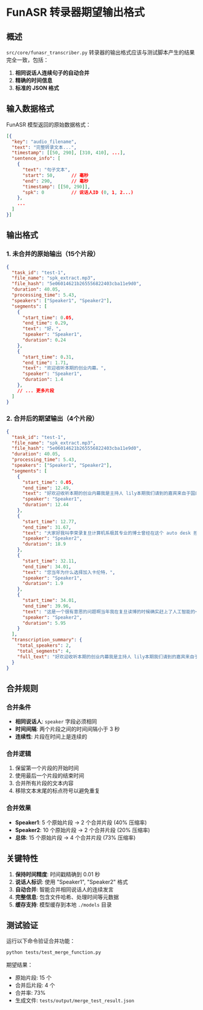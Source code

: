 # FunASR 转录器期望输出格式

## 概述

`src/core/funasr_transcriber.py` 转录器的输出格式应该与测试脚本产生的结果完全一致，包括：

1. **相同说话人连续句子的自动合并**
2. **精确的时间信息**
3. **标准的 JSON 格式**

## 输入数据格式

FunASR 模型返回的原始数据格式：

```json
[{
  "key": "audio_filename",
  "text": "完整转录文本...",
  "timestamp": [[50, 290], [310, 410], ...],
  "sentence_info": [
    {
      "text": "句子文本",
      "start": 50,      // 毫秒
      "end": 290,       // 毫秒
      "timestamp": [[50, 290]],
      "spk": 0          // 说话人ID (0, 1, 2...)
    },
    ...
  ]
}]
```

## 输出格式

### 1. 未合并的原始输出（15个片段）

```json
{
  "task_id": "test-1",
  "file_name": "spk_extract.mp3",
  "file_hash": "5e06014621b265556822403cba11e9d0",
  "duration": 40.05,
  "processing_time": 5.43,
  "speakers": ["Speaker1", "Speaker2"],
  "segments": [
    {
      "start_time": 0.05,
      "end_time": 0.29,
      "text": "好，",
      "speaker": "Speaker1",
      "duration": 0.24
    },
    {
      "start_time": 0.31,
      "end_time": 1.71,
      "text": "欢迎收听本期的创业内幕。",
      "speaker": "Speaker1",
      "duration": 1.4
    },
    // ... 更多片段
  ]
}
```

### 2. 合并后的期望输出（4个片段）

```json
{
  "task_id": "test-1",
  "file_name": "spk_extract.mp3",
  "file_hash": "5e06014621b265556822403cba11e9d0",
  "duration": 40.05,
  "processing_time": 5.43,
  "speakers": ["Speaker1", "Speaker2"],
  "segments": [
    {
      "start_time": 0.05,
      "end_time": 12.49,
      "text": "好欢迎收听本期的创业内幕我是主持人 lily本期我们请到的嘉宾来自于国内首家自主研发云 CAD 公司卡伦特的技术合伙人李荣璐 lif 李总跟大家打个招呼吧。",
      "speaker": "Speaker1",
      "duration": 12.44
    },
    {
      "start_time": 12.77,
      "end_time": 31.67,
      "text": "大家好我叫李荣录复旦计算机系极其专业的博士曾经在这个 auto desk 担任首位的华人首席工程师也在这个 SAP blackboard 等这些公司呢担任首席架程师然后呢也有将近二十年的软件开发和管理经验嗯，",
      "speaker": "Speaker2",
      "duration": 18.9
    },
    {
      "start_time": 32.11,
      "end_time": 34.01,
      "text": "您当年为什么选择加入卡伦特，",
      "speaker": "Speaker1",
      "duration": 1.9
    },
    {
      "start_time": 34.01,
      "end_time": 39.96,
      "text": "这是一个很有意思的问题啊当年我在复旦读博的时候确实赶上了人工智能的一个，",
      "speaker": "Speaker2",
      "duration": 5.95
    }
  ],
  "transcription_summary": {
    "total_speakers": 2,
    "total_segments": 4,
    "full_text": "好欢迎收听本期的创业内幕我是主持人 lily本期我们请到的嘉宾来自于国内首家自主研发云 CAD 公司卡伦特的技术合伙人李荣璐 lif 李总跟大家打个招呼吧。 大家好我叫李荣录复旦计算机系极其专业的博士曾经在这个 auto desk 担任首位的华人首席工程师也在这个 SAP blackboard 等这些公司呢担任首席架程师然后呢也有将近二十年的软件开发和管理经验嗯， 您当年为什么选择加入卡伦特， 这是一个很有意思的问题啊当年我在复旦读博的时候确实赶上了人工智能的一个，"
  }
}
```

## 合并规则

### 合并条件
- **相同说话人**: `speaker` 字段必须相同
- **时间间隔**: 两个片段之间的时间间隔小于 3 秒
- **连续性**: 片段在时间上是连续的

### 合并逻辑
1. 保留第一个片段的开始时间
2. 使用最后一个片段的结束时间
3. 合并所有片段的文本内容
4. 移除文本末尾的标点符号以避免重复

### 合并效果
- **Speaker1**: 5 个原始片段 → 2 个合并片段 (40% 压缩率)
- **Speaker2**: 10 个原始片段 → 2 个合并片段 (20% 压缩率)
- **总体**: 15 个原始片段 → 4 个合并片段 (73% 压缩率)

## 关键特性

1. **保持时间精度**: 时间戳精确到 0.01 秒
2. **说话人标识**: 使用 "Speaker1", "Speaker2" 格式
3. **自动合并**: 智能合并相同说话人的连续发言
4. **完整信息**: 包含文件哈希、处理时间等元数据
5. **缓存支持**: 模型缓存到本地 `./models` 目录

## 测试验证

运行以下命令验证合并功能：

```bash
python tests/test_merge_function.py
```

期望结果：
- 原始片段: 15 个
- 合并后片段: 4 个
- 合并率: 73%
- 生成文件: `tests/output/merge_test_result.json`